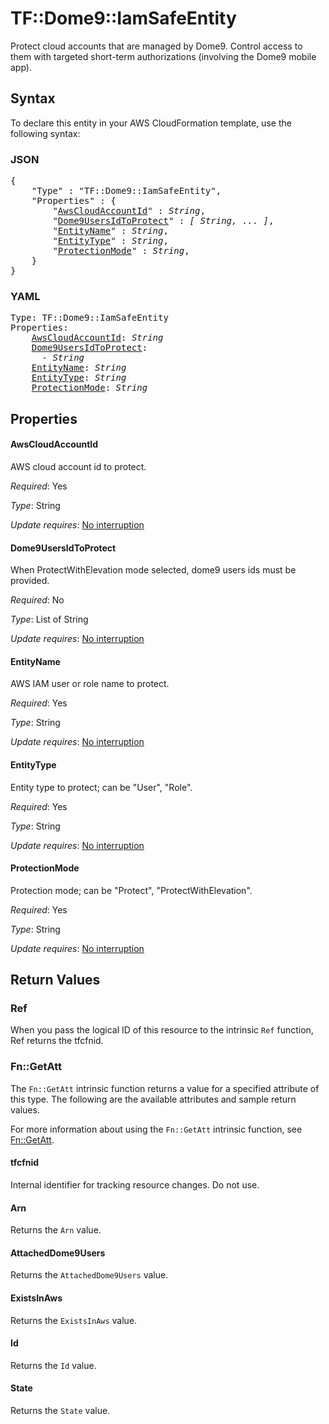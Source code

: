 # TF::Dome9::IamSafeEntity

Protect cloud accounts that are managed by Dome9. Control access to them with targeted short-term authorizations (involving the Dome9 mobile app).

## Syntax

To declare this entity in your AWS CloudFormation template, use the following syntax:

### JSON

<pre>
{
    "Type" : "TF::Dome9::IamSafeEntity",
    "Properties" : {
        "<a href="#awscloudaccountid" title="AwsCloudAccountId">AwsCloudAccountId</a>" : <i>String</i>,
        "<a href="#dome9usersidtoprotect" title="Dome9UsersIdToProtect">Dome9UsersIdToProtect</a>" : <i>[ String, ... ]</i>,
        "<a href="#entityname" title="EntityName">EntityName</a>" : <i>String</i>,
        "<a href="#entitytype" title="EntityType">EntityType</a>" : <i>String</i>,
        "<a href="#protectionmode" title="ProtectionMode">ProtectionMode</a>" : <i>String</i>,
    }
}
</pre>

### YAML

<pre>
Type: TF::Dome9::IamSafeEntity
Properties:
    <a href="#awscloudaccountid" title="AwsCloudAccountId">AwsCloudAccountId</a>: <i>String</i>
    <a href="#dome9usersidtoprotect" title="Dome9UsersIdToProtect">Dome9UsersIdToProtect</a>: <i>
      - String</i>
    <a href="#entityname" title="EntityName">EntityName</a>: <i>String</i>
    <a href="#entitytype" title="EntityType">EntityType</a>: <i>String</i>
    <a href="#protectionmode" title="ProtectionMode">ProtectionMode</a>: <i>String</i>
</pre>

## Properties

#### AwsCloudAccountId

AWS cloud account id to protect.

_Required_: Yes

_Type_: String

_Update requires_: [No interruption](https://docs.aws.amazon.com/AWSCloudFormation/latest/UserGuide/using-cfn-updating-stacks-update-behaviors.html#update-no-interrupt)

#### Dome9UsersIdToProtect

When ProtectWithElevation mode selected, dome9 users ids must be provided.

_Required_: No

_Type_: List of String

_Update requires_: [No interruption](https://docs.aws.amazon.com/AWSCloudFormation/latest/UserGuide/using-cfn-updating-stacks-update-behaviors.html#update-no-interrupt)

#### EntityName

AWS IAM user or role name to protect.

_Required_: Yes

_Type_: String

_Update requires_: [No interruption](https://docs.aws.amazon.com/AWSCloudFormation/latest/UserGuide/using-cfn-updating-stacks-update-behaviors.html#update-no-interrupt)

#### EntityType

Entity type to protect; can be  "User", "Role".

_Required_: Yes

_Type_: String

_Update requires_: [No interruption](https://docs.aws.amazon.com/AWSCloudFormation/latest/UserGuide/using-cfn-updating-stacks-update-behaviors.html#update-no-interrupt)

#### ProtectionMode

Protection mode; can be  "Protect", "ProtectWithElevation".

_Required_: Yes

_Type_: String

_Update requires_: [No interruption](https://docs.aws.amazon.com/AWSCloudFormation/latest/UserGuide/using-cfn-updating-stacks-update-behaviors.html#update-no-interrupt)

## Return Values

### Ref

When you pass the logical ID of this resource to the intrinsic `Ref` function, Ref returns the tfcfnid.

### Fn::GetAtt

The `Fn::GetAtt` intrinsic function returns a value for a specified attribute of this type. The following are the available attributes and sample return values.

For more information about using the `Fn::GetAtt` intrinsic function, see [Fn::GetAtt](https://docs.aws.amazon.com/AWSCloudFormation/latest/UserGuide/intrinsic-function-reference-getatt.html).

#### tfcfnid

Internal identifier for tracking resource changes. Do not use.

#### Arn

Returns the <code>Arn</code> value.

#### AttachedDome9Users

Returns the <code>AttachedDome9Users</code> value.

#### ExistsInAws

Returns the <code>ExistsInAws</code> value.

#### Id

Returns the <code>Id</code> value.

#### State

Returns the <code>State</code> value.

